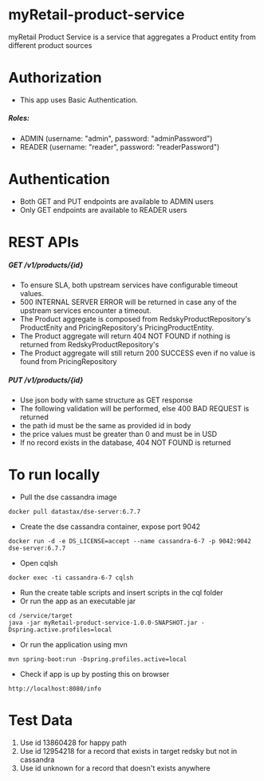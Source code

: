 # myRetail-product-service
myRetail Product Service is a service that aggregates a Product entity from different product sources

# Authorization
*  This app uses Basic Authentication.

#####  Roles:
* ADMIN 
 (username: "admin", password: "adminPassword")
* READER 
(username: "reader", password: "readerPassword")

# Authentication
* Both GET and PUT endpoints are available to ADMIN users
* Only GET endpoints are available to READER users

# REST APIs

##### GET /v1/products/{id}

   - To ensure SLA, both upstream services have configurable timeout values.
   - 500 INTERNAL SERVER ERROR will be returned in case any of the upstream services encounter a timeout.
   - The Product aggregate is composed from RedskyProductRepository's ProductEnity and PricingRepository's PricingProductEntity.
   - The Product aggregate will return 404 NOT FOUND if nothing is returned from RedskyProductRepository's
   - The Product aggregate will still return 200 SUCCESS even if no value is found from PricingRepository

##### PUT /v1/products/{id}

 - Use json body with same structure as GET response
 - The following validation will be performed, else 400 BAD REQUEST is returned
 - the path id must be the same as provided id in body
 - the price values must be greater than 0 and must be in USD
 - If no record exists in the database, 404 NOT FOUND is returned

# To run locally

- Pull the dse cassandra image

```
docker pull datastax/dse-server:6.7.7
```

- Create the dse cassandra container, expose port 9042

```
docker run -d -e DS_LICENSE=accept --name cassandra-6-7 -p 9042:9042 dse-server:6.7.7
```

- Open cqlsh

```
docker exec -ti cassandra-6-7 cqlsh
```

- Run the create table scripts and insert scripts in the cql folder
- Or run the app as an executable jar

```
cd /service/target
java -jar myRetail-product-service-1.0.0-SNAPSHOT.jar -Dspring.active.profiles=local
```
- Or run the application using mvn

```
mvn spring-boot:run -Dspring.profiles.active=local
```

- Check if app is up by posting this on browser

```
http://localhost:8080/info
```

# Test Data

1. Use id 13860428 for happy path
1. Use id 12954218 for a record that exists in target redsky but not in cassandra
1. Use id unknown for a record that doesn't exists anywhere


